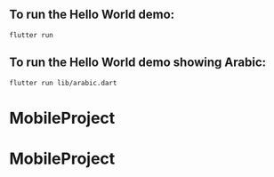 ## To run the Hello World demo:
```
flutter run
```
## To run the Hello World demo showing Arabic:
```
flutter run lib/arabic.dart
```
# MobileProject
# MobileProject

